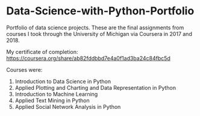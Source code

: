# Data-Science-with-Python-Portfolio
Portfolio of data science projects. These are the final assignments from courses I took through the University of Michigan via Coursera in 2017 and 2018.

My certificate of completion: https://coursera.org/share/ab82fddbbd7e4a0f1ad3ba24c84fbc5d

Courses were: 
<ol>
<li>Introduction to Data Science in Python</li>
<li>Applied Plotting and Charting and Data Representation in Python</li>
<li>Introduction to Machine Learning</li>
<li>Applied Text Mining in Python</li>
<li>Applied Social Network Analysis in Python</li>
</ol>
